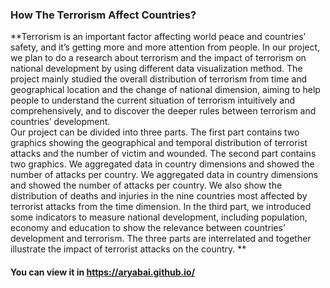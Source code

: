 ### How The Terrorism Affect Countries?
**Terrorism is an important factor affecting world peace and countries’ safety, and it’s getting more and more attention from people. In our project, we plan to do a research about terrorism and the impact of terrorism on national development by using different data visualization method. The project mainly studied the overall distribution of terrorism from time and geographical location and the change of national dimension, aiming to help people to understand the current situation of terrorism intuitively and comprehensively, and to discover the deeper rules between terrorism and countries’ development.  
Our project can be divided into three parts. The first part contains two graphics showing the geographical and temporal distribution of terrorist attacks and the number of victim and wounded. The second part contains two graphics. We aggregated data in country dimensions and showed the number of attacks per country. We aggregated data in country dimensions and showed the number of attacks per country. We also show the distribution of deaths and injuries in the nine countries most affected by terrorist attacks from the time dimension. In the third part, we introduced some indicators to measure national development, including population, economy and education to show the relevance between countries’ development and terrorism. The three parts are interrelated and together illustrate the impact of terrorist attacks on the country. **
  
 #### You can view it in https://aryabai.github.io/
